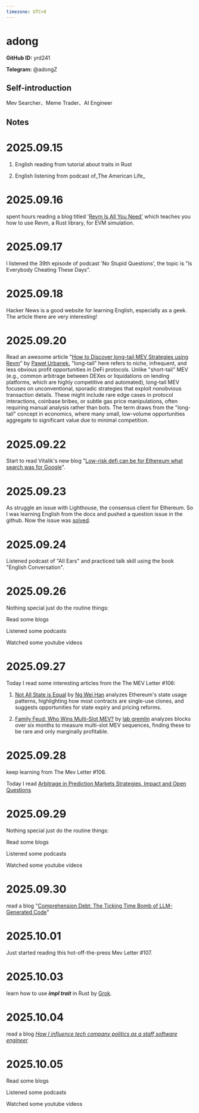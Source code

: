 ```yaml
---
timezone: UTC+8
---
```


# adong

**GitHub ID:** yrd241

**Telegram:** @adongZ

## Self-introduction

Mev Searcher、Meme Trader、AI Engineer

## Notes
<!-- Content_START -->
# 2025.09.15
<!-- DAILY_CHECKIN_2025-09-15_START -->
1.  English reading from tutorial about traits in Rust
    
2.  English listening from podcast of_The American Life_
<!-- DAILY_CHECKIN_2025-09-15_END -->


# 2025.09.16
<!-- DAILY_CHECKIN_2025-09-16_START -->
spent hours reading a blog titled '[Revm Is All You Need'](https://medium.com/@solidquant/revm-is-all-you-need-e01b5b0421e4) which teaches you how to use Revm, a Rust library, for EVM simulation.
<!-- DAILY_CHECKIN_2025-09-16_END -->


# 2025.09.17
<!-- DAILY_CHECKIN_2025-09-17_START -->
l listened the 39th episode of podcast 'No Stupid Questions', the topic is "Is Everybody Cheating These Days".
<!-- DAILY_CHECKIN_2025-09-17_END -->


# 2025.09.18
<!-- DAILY_CHECKIN_2025-09-18_START -->
Hacker News is a good website for learning English, especially as a geek. The article there are very interesting!
<!-- DAILY_CHECKIN_2025-09-18_END -->


# 2025.09.20
<!-- DAILY_CHECKIN_2025-09-20_START -->
Read an awesome article "[How to Discover long-tail MEV Strategies using Revm](https://pawelurbanek.com/long-tail-mev-revm)" by [Paweł Urbanek.](https://pawelurbanek.com/) "long-tail" here refers to niche, infrequent, and less obvious profit opportunities in DeFi protocols. Unlike "short-tail" MEV (e.g., common arbitrage between DEXes or liquidations on lending platforms, which are highly competitive and automated), long-tail MEV focuses on unconventional, sporadic strategies that exploit nonobvious transaction details. These might include rare edge cases in protocol interactions, coinbase bribes, or subtle gas price manipulations, often requiring manual analysis rather than bots. The term draws from the "long-tail" concept in economics, where many small, low-volume opportunities aggregate to significant value due to minimal competition.
<!-- DAILY_CHECKIN_2025-09-20_END -->


# 2025.09.22
<!-- DAILY_CHECKIN_2025-09-22_START -->
Start to read Vitalik's new blog "[Low-risk defi can be for Ethereum what search was for Google](https://vitalik.eth.limo/general/2025/09/21/low_risk_defi.html)".
<!-- DAILY_CHECKIN_2025-09-22_END -->


# 2025.09.23
<!-- DAILY_CHECKIN_2025-09-23_START -->
As struggle an issue with Lighthouse, the consensus client for Ethereum. So I was learning English from the docs and pushed a question issue in the github. Now the issue was [solved](https://github.com/sigp/lighthouse/issues/8095#issuecomment-3324400252).
<!-- DAILY_CHECKIN_2025-09-23_END -->


# 2025.09.24
<!-- DAILY_CHECKIN_2025-09-24_START -->
Listened podcast of "All Ears" and practiced talk skill using the book "English Conversation".
<!-- DAILY_CHECKIN_2025-09-24_END -->


# 2025.09.26
<!-- DAILY_CHECKIN_2025-09-26_START -->
Nothing special just do the routine things:

Read some blogs

Listened some podcasts

Watched some youtube videos
<!-- DAILY_CHECKIN_2025-09-26_END -->


# 2025.09.27
<!-- DAILY_CHECKIN_2025-09-27_START -->
Today I read some interesting articles from the The MEV Letter #106:

1.  [Not All State is Equal](https://xxyqz.clicks.mlsend2.com/tb/cl/eyJ2Ijoie1wiYVwiOjExMjA5LFwibFwiOjE2NjM3MTcyNzY4MTUyMTUyMixcInJcIjoxNjYzNzE3NDA4MzkwNTMxNzR9IiwicyI6IjQ5ODg4ZDhiYjY4OGVjNTMifQ) by [Ng Wei Han](https://xxyqz.clicks.mlsend2.com/tb/cl/eyJ2Ijoie1wiYVwiOjExMjA5LFwibFwiOjE2NjM3MTcyNzY4Njc2NDQwNSxcInJcIjoxNjYzNzE3NDA4MzkwNTMxNzR9IiwicyI6IjQ3NDUxZTVhNjE5YzMxZDYifQ) analyzes Ethereum's state usage patterns, highlighting how most contracts are single-use clones, and suggests opportunities for state expiry and pricing reforms.
    
2.  [Family Feud: Who Wins Multi-Slot MEV?](https://xxyqz.clicks.mlsend2.com/tb/cl/eyJ2Ijoie1wiYVwiOjExMjA5LFwibFwiOjE2NjM3MTcyNzg0MzAwMjM1MixcInJcIjoxNjYzNzE3NDA4MzkwNTMxNzR9IiwicyI6IjQ2OWJiMmY4ZGZjMGE1ODIifQ) by [lab gremlin](https://xxyqz.clicks.mlsend2.com/tb/cl/eyJ2Ijoie1wiYVwiOjExMjA5LFwibFwiOjE2NjM3MTcyNzg0OTI5MzgxMixcInJcIjoxNjYzNzE3NDA4MzkwNTMxNzR9IiwicyI6ImFiYmU4NzRkZTVhZjdlYzkifQ) analyzes blocks over six months to measure multi-slot MEV sequences, finding these to be rare and only marginally profitable.
<!-- DAILY_CHECKIN_2025-09-27_END -->


# 2025.09.28
<!-- DAILY_CHECKIN_2025-09-28_START -->
keep learning from The Mev Letter #106.

Today I read [Arbitrage in Prediction Markets Strategies, Impact and Open Questions](https://collective.flashbots.net/t/arbitrage-in-prediction-markets-strategies-impact-and-open-questions/5198)
<!-- DAILY_CHECKIN_2025-09-28_END -->


# 2025.09.29
<!-- DAILY_CHECKIN_2025-09-29_START -->
Nothing special just do the routine things:

Read some blogs

Listened some podcasts

Watched some youtube videos
<!-- DAILY_CHECKIN_2025-09-29_END -->


# 2025.09.30
<!-- DAILY_CHECKIN_2025-09-30_START -->
read a blog "[Comprehension Debt: The Ticking Time Bomb of LLM-Generated Code](https://codemanship.wordpress.com/2025/09/30/comprehension-debt-the-ticking-time-bomb-of-llm-generated-code/)"
<!-- DAILY_CHECKIN_2025-09-30_END -->


# 2025.10.01
<!-- DAILY_CHECKIN_2025-10-01_START -->
Just started reading this hot-off-the-press Mev Letter #107.
<!-- DAILY_CHECKIN_2025-10-01_END -->


# 2025.10.03
<!-- DAILY_CHECKIN_2025-10-03_START -->
learn how to use **_impl trait_** in Rust by [Grok](https://grok.com/share/c2hhcmQtMg%3D%3D_9af56922-f3c5-4aaf-acde-94d4833a0b03).
<!-- DAILY_CHECKIN_2025-10-03_END -->


# 2025.10.04
<!-- DAILY_CHECKIN_2025-10-04_START -->
read a blog [_How I influence tech company politics as a staff software engineer_](https://www.seangoedecke.com/how-to-influence-politics/)
<!-- DAILY_CHECKIN_2025-10-04_END -->


# 2025.10.05
<!-- DAILY_CHECKIN_2025-10-05_START -->
Read some blogs

Listened some podcasts

Watched some youtube videos
<!-- DAILY_CHECKIN_2025-10-05_END -->
<!-- Content_END -->
